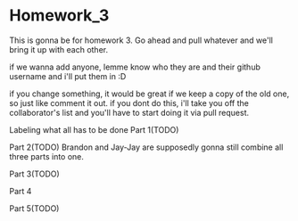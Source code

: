# Homework_3
This is gonna be for homework 3. Go ahead and pull whatever and we'll bring it up with each other.

if we wanna add anyone, lemme know who they are and their github username and i'll put them in :D


if you change something, it would be great if we keep a copy of the old one, so just like comment it out. if you dont do this, i'll take you off the collaborator's list and you'll have to start doing it via pull request.

Labeling what all has to be done
Part 1(TODO)


Part 2(TODO)      Brandon and Jay-Jay are supposedly gonna still combine all three parts into one.


Part 3(TODO)


Part 4


Part 5(TODO)
